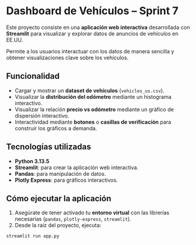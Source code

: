 # Dashboard de Vehículos – Sprint 7

Este proyecto consiste en una **aplicación web interactiva** desarrollada con **Streamlit** para visualizar y explorar datos de anuncios de vehículos en EE.UU.  

Permite a los usuarios interactuar con los datos de manera sencilla y obtener visualizaciones clave sobre los vehículos.

## Funcionalidad

- Cargar y mostrar un **dataset de vehículos** (`vehicles_us.csv`).  
- Visualizar la **distribución del odómetro** mediante un histograma interactivo.  
- Visualizar la relación **precio vs odómetro** mediante un gráfico de dispersión interactivo.  
- Interactividad mediante **botones** o **casillas de verificación** para construir los gráficos a demanda.

## Tecnologías utilizadas

- **Python 3.13.5**  
- **Streamlit**: para crear la aplicación web interactiva.  
- **Pandas**: para manipulación de datos.  
- **Plotly Express**: para gráficos interactivos.

## Cómo ejecutar la aplicación

1. Asegúrate de tener activado tu **entorno virtual** con las librerías necesarias (`pandas`, `plotly-express`, `streamlit`).  
2. Desde la raíz del proyecto, ejecuta:

```bash
streamlit run app.py
